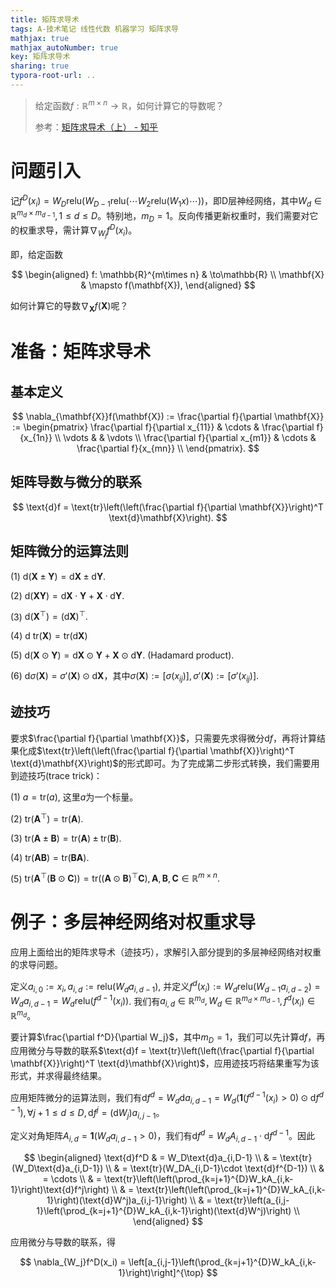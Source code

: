 ```yaml
---
title: 矩阵求导术
tags: A-技术笔记 线性代数 机器学习 矩阵求导
mathjax: true
mathjax_autoNumber: true
key: 矩阵求导术
sharing: true
typora-root-url: ..
---
```


> 给定函数$f: \mathbb{R}^{m\times n}\to\mathbb{R}$，如何计算它的导数呢？
> 
> 参考：[矩阵求导术（上） - 知乎](https://zhuanlan.zhihu.com/p/24709748)

<!--more-->

# 问题引入

记$f^D(x_i) = W_D\text{relu}\left(W_{D-1}\text{relu}\left(\cdots W_2\text{relu}(W_1x)\cdots\right)\right)$，即D层神经网络，其中$W_d\in \mathbb{R}^{m_d\times m_{d-1}}, 1\leq d\leq D$。特别地，$m_D=1$。反向传播更新权重时，我们需要对它的权重求导，需计算$\nabla_{W_j}f^D(x_i)$。

即，给定函数

$$
\begin{aligned}
    f: \mathbb{R}^{m\times n} & \to\mathbb{R} \\
    \mathbf{X} & \mapsto f(\mathbf{X}),
\end{aligned}
$$

如何计算它的导数$\nabla_{\mathbf{X}}f(\mathbf{X})$呢？

# 准备：矩阵求导术

## 基本定义

$$
\nabla_{\mathbf{X}}f(\mathbf{X}) := \frac{\partial f}{\partial \mathbf{X}} := \begin{pmatrix}
    \frac{\partial f}{\partial x_{11}} & \cdots & \frac{\partial f}{x_{1n}} \\
    \vdots & & \vdots \\
    \frac{\partial f}{\partial x_{m1}} & \cdots & \frac{\partial f}{x_{mn}} \\
\end{pmatrix}.
$$

## 矩阵导数与微分的联系

$$
\text{d}f = \text{tr}\left(\left(\frac{\partial f}{\partial \mathbf{X}}\right)^T \text{d}\mathbf{X}\right).
$$

## 矩阵微分的运算法则

(1) $\text{d}(\mathbf{X}\pm\mathbf{Y}) = \text{d}\mathbf{X}\pm \text{d}\mathbf{Y}.$

(2) $\text{d}(\mathbf{XY}) = \text{d}\mathbf{X}\cdot\mathbf{Y} + \mathbf{X}\cdot \text{d}\mathbf{Y}.$

(3) $\text{d}\left(\mathbf{X}^{\top}\right) = \left(\text{d}\mathbf{X}\right)^{\top}.$

(4) $\text{d tr}(\mathbf{X}) = \text{tr}\left(\text{d}\mathbf{X}\right)$

(5) $\text{d}(\mathbf{X}\odot\mathbf{Y}) = \text{d}\mathbf{X}\odot \mathbf{Y} + \mathbf{X}\odot\text{d}\mathbf{Y}.$ (Hadamard product).

(6) $\text{d}\sigma(\mathbf{X}) = \sigma'(\mathbf{X})\odot\text{d}\mathbf{X}$，其中$\sigma(\mathbf{X}) := \left[\sigma\left(x_{ij}\right)\right], \sigma'(\mathbf{X}) := \left[\sigma'\left(x_{ij}\right)\right].$

## 迹技巧

要求$\frac{\partial f}{\partial \mathbf{X}}$，只需要先求得微分$\text{d}f$，再将计算结果化成$\text{tr}\left(\left(\frac{\partial f}{\partial \mathbf{X}}\right)^T \text{d}\mathbf{X}\right)$的形式即可。为了完成第二步形式转换，我们需要用到迹技巧(trace trick)：

(1) $a=\text{tr}(a)$, 这里$a$为一个标量。

(2) $\text{tr}(\mathbf{A}^{\top})=\text{tr}(\mathbf{A}).$

(3) $\text{tr}(\mathbf{A}\pm\mathbf{B}) = \text{tr}(\mathbf{A})\pm\text{tr}(\mathbf{B}).$

(4) $\text{tr}(\mathbf{AB}) = \text{tr}(\mathbf{BA}).$

(5) $\text{tr}\left(\mathbf{A}^{\top}\left(\mathbf{B}\odot\mathbf{C}\right)\right) = \text{tr}\left(\left(\mathbf{A}\odot \mathbf{B}\right)^{\top}\mathbf{C}\right), \mathbf{A}, \mathbf{B}, \mathbf{C}\in \mathbb{R}^{m\times n}.$

# 例子：多层神经网络对权重求导

应用上面给出的矩阵求导术（迹技巧），求解引入部分提到的多层神经网络对权重的求导问题。

定义$a_{i,0}:=x_i, a_{i,d} := \text{relu}(W_da_{i,d-1})$, 并定义$f^d(x_i) := W_d\text{relu}(W_{d-1}a_{i,d-2}) = W_d a_{i,d-1} = W_d\text{relu}\left(f^{d-1}(x_i)\right)$. 我们有$a_{i,d}\in\mathbb{R}^{m_d}, W_d\in\mathbb{R}^{m_d\times m_{d-1}}, f^d(x_i)\in\mathbb{R}^{m_d}$。

要计算$\frac{\partial f^D}{\partial W_j}$，其中$m_D=1$，我们可以先计算$\text{d}f$，再应用微分与导数的联系$\text{d}f = \text{tr}\left(\left(\frac{\partial f}{\partial \mathbf{X}}\right)^T \text{d}\mathbf{X}\right)$，应用迹技巧将结果重写为该形式，并求得最终结果。

应用矩阵微分的运算法则，我们有$\text{d}f^d = W_d\text{d}a_{i, d-1} = W_d\left(\mathbf{1}(f^{d-1}(x_i)>0)\odot \text{d}f^{d-1}\right), \forall j+1\leq d\leq D, \text{d}f^j=(\text{d}W_j)a_{i,j-1}$。

定义对角矩阵$A_{i,d} = \mathbf{1}(W_da_{i,d-1}>0)$，我们有$\text{d}f^d=W_dA_{i,d-1}\cdot\text{d}f^{d-1}$。因此

$$
\begin{aligned}
    \text{d}f^D & = W_D\text{d}a_{i,D-1} \\
    & = \text{tr}(W_D\text{d}a_{i,D-1}) \\
    & = \text{tr}(W_DA_{i,D-1}\cdot \text{d}f^{D-1}) \\
    & = \cdots \\
    & = \text{tr}\left(\left(\prod_{k=j+1}^{D}W_kA_{i,k-1}\right)\text{d}f^j\right) \\
    & = \text{tr}\left(\left(\prod_{k=j+1}^{D}W_kA_{i,k-1}\right)(\text{d}W^j)a_{i,j-1}\right) \\
    & = \text{tr}\left(a_{i,j-1}\left(\prod_{k=j+1}^{D}W_kA_{i,k-1}\right)(\text{d}W^j)\right) \\
\end{aligned}
$$

应用微分与导数的联系，得

$$
\nabla_{W_j}f^D(x_i) = \left[a_{i,j-1}\left(\prod_{k=j+1}^{D}W_kA_{i,k-1}\right)\right]^{\top}
$$